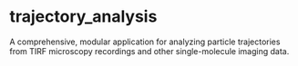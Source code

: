 # trajectory_analysis
A comprehensive, modular application for analyzing particle trajectories from TIRF microscopy recordings and other single-molecule imaging data.
